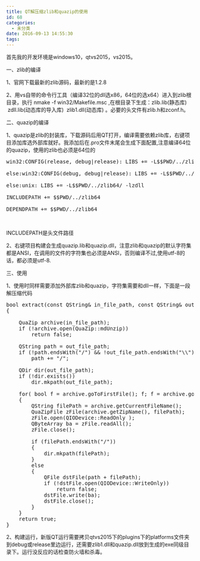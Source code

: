 ```yaml
---
title: QT解压缩zlib和quazip的使用
id: 68
categories:
  - 未分类
date: 2016-09-13 14:55:30
tags:
---
```


首先我的开发环境是windows10，qtvs2015，vs2015。

一、zlib的编译

1、官网下载最新的zlib源码，最新的是1.2.8

2、用vs自带的命令行工具（编译32位的dll选x86，64位的选x64）<span id="Label3">进入到zlib根目录，执行 nmake -f win32/Makefile.msc ,在根目录下生成：zlib.lib(静态库)  zdll.lib(动态库的导入库)  zlib1.dll(动态库) 。必要的头文件有zlib.h和zconf.h</span>。

二、quazip的编译

1、quazip是zlib的封装库，下载源码后用QT打开，编译需要依赖zlib库，右键项目添加库选外部库就好。我添加后在.pro文件末尾会生成下面配置,注意编译64位的quazip，使用的zlib也必须是64位的
<pre class="html">win32:CONFIG(release, debug|release): LIBS += -L$$PWD/../zlib64/ -lzdll

else:win32:CONFIG(debug, debug|release): LIBS += -L$$PWD/../zlib64/ -lzdll

else:unix: LIBS += -L$$PWD/../zlib64/ -lzdll

INCLUDEPATH += $$PWD/../zlib64

DEPENDPATH += $$PWD/../zlib64</pre>
&nbsp;

INCLUDEPATH是头文件路径

2、右键项目构建会生成quazip.lib和quazip.dll，注意zlib和quazip的默认字符集都是ANSI，在调用的文件的字符集也必须是ANSI，否则编译不过,使用utf-8的话，都必须是utf-8.

三、使用

1、使用时同样需要添加外部库zlib和quazip，字符集需要和dll一样，下面是一段解压缩代码
<pre class="html">bool extract(const QString&amp; in_file_path, const QString&amp; out_file_path)
{

    QuaZip archive(in_file_path);
    if (!archive.open(QuaZip::mdUnzip))
        return false;

    QString path = out_file_path;
    if (!path.endsWith("/") &amp;&amp; !out_file_path.endsWith("\\"))
        path += "/";

    QDir dir(out_file_path);
    if (!dir.exists())
        dir.mkpath(out_file_path);

    for( bool f = archive.goToFirstFile(); f; f = archive.goToNextFile() )
    {
        QString filePath = archive.getCurrentFileName();
        QuaZipFile zFile(archive.getZipName(), filePath);
        zFile.open(QIODevice::ReadOnly );
        QByteArray ba = zFile.readAll();
        zFile.close();

        if (filePath.endsWith("/"))
        {
            dir.mkpath(filePath);
        }
        else
        {
            QFile dstFile(path + filePath);
            if (!dstFile.open(QIODevice::WriteOnly))
                return false;
            dstFile.write(ba);
            dstFile.close();
        }
    }
    return true;
}</pre>
2、构建运行，新版QT运行需要拷贝qtvs2015下的plugins下的platforms文件夹到debug或release里边运行，还需要zlib1.dll和quazip.dll放到生成的exe同级目录下。运行没反应的话检查防火墙和杀毒。